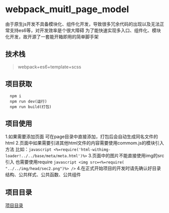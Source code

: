 # webpack_muitl_page_model
  由于原生js开发不具备模块化、组件化开发，导致很多冗余代码的出现以及无法正常支持es6等，对开发效率是个很大障碍
  为了能快速实现多入口、组件化、模块化开发，故开源了一套能开箱即用的简单脚手架
  
## 技术栈
> webpack+es6+template+scss

## 项目获取
```
  npm i
  npm run dev(运行)
  npm run build(打包)
```
## 项目使用
  1.如果需要添加页面 可在page目录中直接添加，打包后会自动生成同名文件的html
  2.页面中如果需要引进其他html文件的内容需要使用commom.js的模块引入方法 
  比如：```javascript <%=require('html-withimg-loader!../../base/meta/meta.html')%>```
  3.页面中的图片不能直接使用img的src引入 也需要使用require  ```javascript <img src=<%=require( "../../img/head/sec2.png")%> />```
  4.在正式开始项目的开发时请先确认好目录结构、公共样式、公共函数、公共组件
  
## 项目目录
[项目目录](https://github.com/woshiitdaniu/webpack_muitl_page_model)
